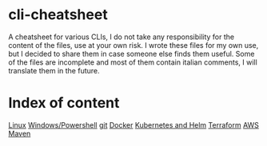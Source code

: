 # cli-cheatsheet
A cheatsheet for various CLIs, I do not take any responsibility for the content of the files, use at your own risk.
I wrote these files for my own use, but I decided to share them in case someone else finds them useful.
Some of the files are incomplete and most of them contain italian comments, I will translate them in the future.

# Index of content

[Linux](linux.sh)
[Windows/Powershell](windows-powershell.bat)
[git](git.sh)
[Docker](docker.sh)
[Kubernetes and Helm](kubernetes.sh)
[Terraform](/Terraform/terraform.tf)
[AWS](aws.sh)
[Maven](maven.sh)